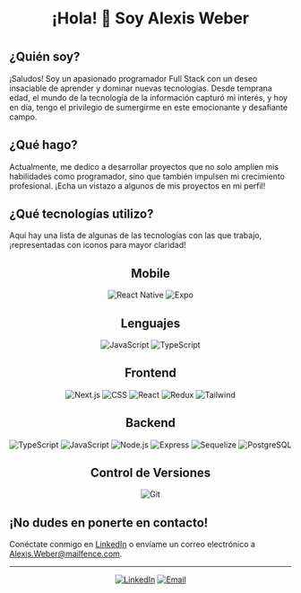 <h1 align="center"> ¡Hola! 👋 Soy Alexis Weber<h1>

  ## ¿Quién soy?

¡Saludos! Soy un apasionado programador Full Stack con un deseo insaciable de aprender y dominar nuevas tecnologías. Desde temprana edad, el mundo de la tecnología de la información capturó mi interés, y hoy en día, tengo el privilegio de sumergirme en este emocionante y desafiante campo.

## ¿Qué hago?
Actualmente, me dedico a desarrollar proyectos que no solo amplíen mis habilidades como programador, sino que también impulsen mi crecimiento profesional. ¡Echa un vistazo a algunos de mis proyectos en mi perfil!

## ¿Qué tecnologías utilizo?
Aquí hay una lista de algunas de las tecnologías con las que trabajo, ¡representadas con iconos para mayor claridad!

<div align="center">
<h2> Mobile</h2>
  
  ![React Native](https://img.shields.io/badge/-React%20Native-61DAFB?style=for-the-badge&logo=react&logoColor=white)
  ![Expo](https://img.shields.io/badge/-Expo-000020?style=for-the-badge&logo=expo&logoColor=white)
  
</div>

<div align="center">
<h2>Lenguajes</h2>
  
  ![JavaScript](https://img.shields.io/badge/-JavaScript-F7DF1E?style=for-the-badge&logo=javascript&logoColor=black)
  ![TypeScript](https://img.shields.io/badge/-TypeScript-3178C6?style=for-the-badge&logo=typescript&logoColor=white)
  
</div>

<div align="center">
<h2>Frontend</h2>
  
  ![Next.js](https://img.shields.io/badge/-Next.js-000000?style=for-the-badge&logo=next.js&logoColor=white)
  ![CSS](https://img.shields.io/badge/-CSS-1572B6?style=for-the-badge&logo=css3&logoColor=white)
  ![React](https://img.shields.io/badge/-React-61DAFB?style=for-the-badge&logo=react&logoColor=white)
  ![Redux](https://img.shields.io/badge/-Redux-764ABC?style=for-the-badge&logo=redux&logoColor=white)
  ![Tailwind](https://img.shields.io/badge/-Tailwind%20CSS-38B2AC?style=for-the-badge&logo=tailwind-css&logoColor=white)
  
</div>

<div align="center">
<h2>Backend</h2>
  
  ![TypeScript](https://img.shields.io/badge/-TypeScript-3178C6?style=for-the-badge&logo=typescript&logoColor=white)
  ![JavaScript](https://img.shields.io/badge/-JavaScript-F7DF1E?style=for-the-badge&logo=javascript&logoColor=black)
  ![Node.js](https://img.shields.io/badge/-Node.js-339933?style=for-the-badge&logo=node.js&logoColor=white)
  ![Express](https://img.shields.io/badge/-Express-000000?style=for-the-badge&logo=express&logoColor=white)
  ![Sequelize](https://img.shields.io/badge/-Sequelize-52B0E7?style=for-the-badge&logo=sequelize&logoColor=white)
  ![PostgreSQL](https://img.shields.io/badge/-PostgreSQL-336791?style=for-the-badge&logo=postgresql&logoColor=white)
  
</div>

<div align="center">
<h2>Control de Versiones</h2>
  
  ![Git](https://img.shields.io/badge/-Git-F05032?style=for-the-badge&logo=git&logoColor=white)
  
</div>

## ¡No dudes en ponerte en contacto!
Conéctate conmigo en [LinkedIn](https://www.linkedin.com/in/AleWeber/) o envíame un correo electrónico a Alexis.Weber@mailfence.com.

---

<div align="center">
  
[![LinkedIn](https://img.shields.io/badge/-LinkedIn-blue?style=for-the-badge&logo=linkedin&logoColor=white)](https://www.linkedin.com/in/AleWeber/)
[![Email](https://img.shields.io/badge/-Email-red?style=for-the-badge&logo=gmail&logoColor=white)](mailto:Alexis.Weber@mailfence.com)
  
</div>




